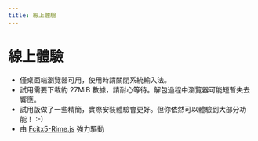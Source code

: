 ```yaml
---
title: 線上體驗
---
```


# 線上體驗

<script setup>
 import RimeArea from './RimeArea.vue';
</script>

<ClientOnly>
 <RimeArea placeholder="在這裏輸入" />
</ClientOnly>

- 僅桌面端瀏覽器可用，使用時請關閉系統輸入法。
- 試用需要下載約 27MiB 數據，請耐心等待。解包過程中瀏覽器可能短暫失去響應。
- 試用版做了一些精簡，實際安裝體驗會更好。但你依然可以體驗到大部分功能！ :-)
- 由 [Fcitx5-Rime.js](https://github.com/rimeinn/fcitx5-rime.js) 強力驅動
